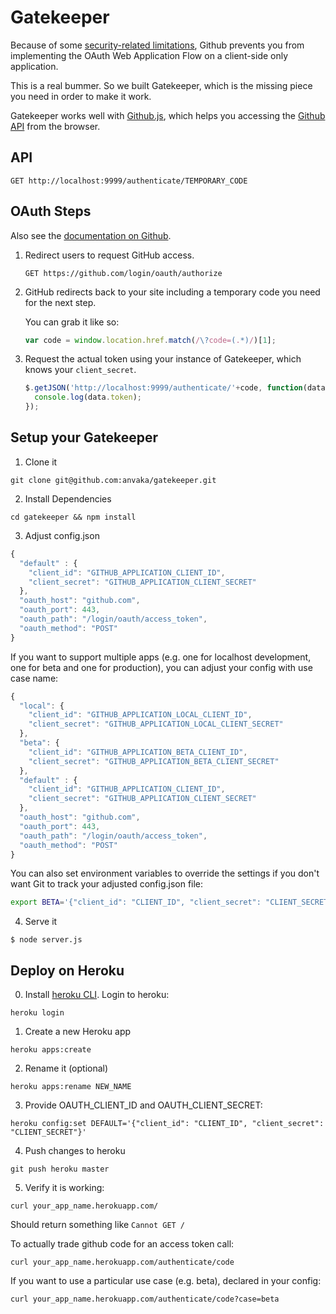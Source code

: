 Gatekeeper
==========

Because of some [security-related limitations](http://blog.vjeux.com/2012/javascript/github-oauth-login-browser-side.html), Github prevents you from implementing the OAuth Web Application Flow on a client-side only application.

This is a real bummer. So we built Gatekeeper, which is the missing piece you need in order to make it work.

Gatekeeper works well with [Github.js](http://github.com/michael/github), which helps you accessing the [Github API](http://developer.github.com/v3/) from the browser.

## API

```
GET http://localhost:9999/authenticate/TEMPORARY_CODE
```

## OAuth Steps

Also see the [documentation on Github](http://developer.github.com/v3/oauth/).

1. Redirect users to request GitHub access.

   ```
   GET https://github.com/login/oauth/authorize
   ```

2. GitHub redirects back to your site including a temporary code you need for the next step.

   You can grab it like so:

   ```js
   var code = window.location.href.match(/\?code=(.*)/)[1];
   ```

3. Request the actual token using your instance of Gatekeeper, which knows your `client_secret`.

   ```js
   $.getJSON('http://localhost:9999/authenticate/'+code, function(data) {
     console.log(data.token);
   });
   ```

## Setup your Gatekeeper

1. Clone it

  ```
  git clone git@github.com:anvaka/gatekeeper.git
  ```

2. Install Dependencies

  ```
  cd gatekeeper && npm install
  ```

3. Adjust config.json

  ```js
  {
    "default" : {
      "client_id": "GITHUB_APPLICATION_CLIENT_ID",
      "client_secret": "GITHUB_APPLICATION_CLIENT_SECRET"
    },
    "oauth_host": "github.com",
    "oauth_port": 443,
    "oauth_path": "/login/oauth/access_token",
    "oauth_method": "POST"
  }
  ```

  If you want to support multiple apps (e.g. one for localhost development, one
  for beta and one for production), you can adjust your config with use case name:

  ```js
  {
    "local": {
      "client_id": "GITHUB_APPLICATION_LOCAL_CLIENT_ID",
      "client_secret": "GITHUB_APPLICATION_LOCAL_CLIENT_SECRET"
    },
    "beta": {
      "client_id": "GITHUB_APPLICATION_BETA_CLIENT_ID",
      "client_secret": "GITHUB_APPLICATION_BETA_CLIENT_SECRET"
    },
    "default" : {
      "client_id": "GITHUB_APPLICATION_CLIENT_ID",
      "client_secret": "GITHUB_APPLICATION_CLIENT_SECRET"
    },
    "oauth_host": "github.com",
    "oauth_port": 443,
    "oauth_path": "/login/oauth/access_token",
    "oauth_method": "POST"
  }
  ```

  You can also set environment variables to override the settings if you don't
  want Git to track your adjusted config.json file:

  ``` sh
  export BETA='{"client_id": "CLIENT_ID", "client_secret": "CLIENT_SECRET"}'
  ```

4. Serve it

  ```
  $ node server.js
  ```

## Deploy on Heroku

0. Install [heroku CLI](https://devcenter.heroku.com/articles/heroku-command).
  Login to heroku:

  ```
  heroku login
  ```

1. Create a new Heroku app

  ```
  heroku apps:create
  ```

2. Rename it (optional)

  ```
  heroku apps:rename NEW_NAME
  ```

3. Provide OAUTH_CLIENT_ID and OAUTH_CLIENT_SECRET:

  ```
  heroku config:set DEFAULT='{"client_id": "CLIENT_ID", "client_secret": "CLIENT_SECRET"}'
  ```

4. Push changes to heroku

  ```
  git push heroku master
  ```

5. Verify it is working:

  ```
  curl your_app_name.herokuapp.com/
  ```

  Should return something like `Cannot GET /`

  To actually trade github code for an access token call: 

  ```
  curl your_app_name.herokuapp.com/authenticate/code
  ```

  If you want to use a particular use case (e.g. beta), declared in your config:

  ```
  curl your_app_name.herokuapp.com/authenticate/code?case=beta
  ```

